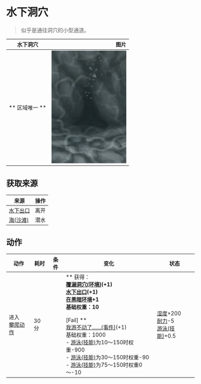 # 水下洞穴  
> 似乎是通往洞穴的小型通道。  
  
  水下洞穴  |   图片   
 ----  |  ----:   
 ** 区域唯一 **  |  <img decoding="async" src="Sprite/UnderwaterEntrance.png" href="a.md" style="max-width:300px;max-height:300px;">   
  
## 获取来源  
来源  |  操作  
----  |  ----  
[水下出口](UnderwaterExit.md)  |  离开  
[海(沙滩)](Sea_Cove.md)  |  潜水  
## 动作  
动作  |  耗时  |  条件  |  变化  |  状态  
----  |  ----  |  ----  |  ----  |  ----  
进入<br>[攀爬动作](ClimbAction.md)  |  30分  |    |  ** 获得： **<br>  [覆溺洞穴(环境)](Env_FloodedChamber.md)(+1)<br>  [水下出口](UnderwaterExit.md)(+1)<br>[在黑暗环境](InDarkPlace.md)+1<br>基础权重：10<br><br>** [Fail] **<br>  [我游不动了……(事件)](Event_SwimFail.md)(+1)<br>基础权重：1000<br>- [游泳(技能)](Skill_Swimming.md)为10～150时权重-900<br>- [游泳(技能)](Skill_Swimming.md)为30～150时权重-90<br>- [游泳(技能)](Skill_Swimming.md)为75～150时权重0～-10<br>  |  [湿度](Wetness.md)+200<br>[耐力](Stamina.md)-5<br>[游泳(技能)](Skill_Swimming.md)+0.5  
